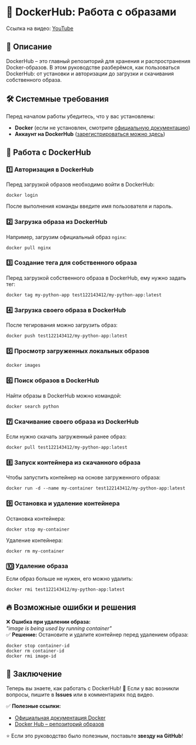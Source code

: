 # 🐳 DockerHub: Работа с образами

Ссылка на видео: [YouTube](https://youtu.be/njTKXi9LhRI)

## 📌 Описание

DockerHub – это главный репозиторий для хранения и распространения Docker-образов. В этом руководстве разберёмся, как
пользоваться DockerHub: от установки и авторизации до загрузки и скачивания собственного образа.

## 🛠️ Системные требования

Перед началом работы убедитесь, что у вас установлены:

- **Docker** (если не установлен, смотрите [официальную документацию](https://docs.docker.com/get-docker/))
- **Аккаунт на DockerHub** ([зарегистрироваться можно здесь](https://hub.docker.com/))

## 🚀 Работа с DockerHub

### 1️⃣ Авторизация в DockerHub

Перед загрузкой образов необходимо войти в DockerHub:

```
docker login
```

После выполнения команды введите имя пользователя и пароль.

### 2️⃣ Загрузка образа из DockerHub

Например, загрузим официальный образ `nginx`:

```
docker pull nginx
```

### 3️⃣ Создание тега для собственного образа

Перед загрузкой собственного образа в DockerHub, ему нужно задать тег:

```
docker tag my-python-app test122143412/my-python-app:latest
```

### 4️⃣ Загрузка своего образа в DockerHub

После тегирования можно загрузить образ:

```
docker push test122143412/my-python-app:latest
```

### 5️⃣ Просмотр загруженных локальных образов

```
docker images
```

### 6️⃣ Поиск образов в DockerHub

Найти образы в DockerHub можно командой:

```
docker search python
```

### 7️⃣ Скачивание своего образа из DockerHub

Если нужно скачать загруженный ранее образ:

```
docker pull test122143412/my-python-app:latest
```

### 8️⃣ Запуск контейнера из скачанного образа

Чтобы запустить контейнер на основе загруженного образа:

```
docker run -d --name my-container test122143412/my-python-app:latest
```

### 9️⃣ Остановка и удаление контейнера

Остановка контейнера:

```
docker stop my-container
```

Удаление контейнера:

```
docker rm my-container
```

### 🔟 Удаление образа

Если образ больше не нужен, его можно удалить:

```
docker rmi test122143412/my-python-app:latest
```

## 🔥 Возможные ошибки и решения

❌ **Ошибка при удалении образа:**  
_"image is being used by running container"_  
✅ **Решение:** Остановите и удалите контейнер перед удалением образа:

```
docker stop container-id
docker rm container-id
docker rmi image-id
```

## 🎯 Заключение

Теперь вы знаете, как работать с DockerHub! 🚀
Если у вас возникли вопросы, пишите в **Issues** или в комментариях под видео.

✅ **Полезные ссылки:**

- [Официальная документация Docker](https://docs.docker.com/)
- [Docker Hub – репозиторий образов](https://hub.docker.com/)

⭐ Если это руководство было полезным, поставьте **звезду на GitHub**!

